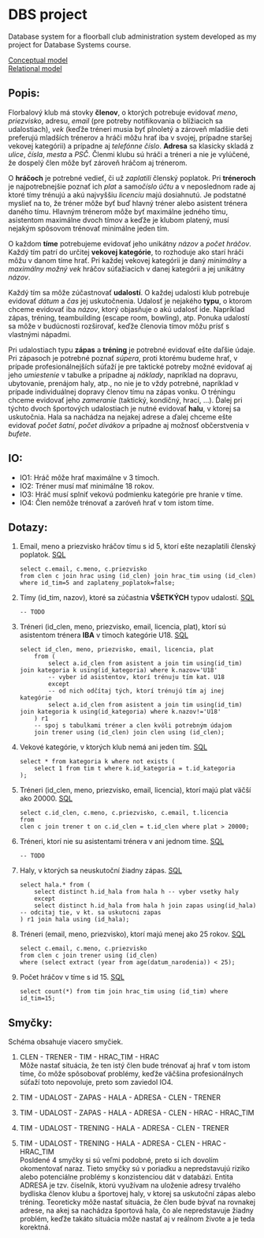 
# DBS project

Database system for a floorball club administration system developed as my project for Database Systems course.

[Conceptual model](img/conceptual.png)  
[Relational model](img/relational.png)

## Popis:

Florbalový klub má stovky **členov**, o ktorých potrebuje evidovať *meno*, *priezvisko*, adresu, *email* (pre potreby notifikovania o blížiacich sa udalostiach), *vek* (keďže tréneri musia byť plnoletý a zároveň mladšie deti preferujú mladších trénerov a hráči môžu hrať iba v svojej, prípadne staršej vekovej kategórii) a prípadne aj *telefónne číslo*. **Adresa** sa klasicky skladá z *ulice*, *čísla*, *mesta* a *PSČ*. Členmi klubu sú hráči a tréneri a nie je vylúčené, že dospelý člen môže byť zároveň hráčom aj trénerom.

O **hráčoch** je potrebné vedieť, či už *zaplatili* členský poplatok. Pri **tréneroch** je najpotrebnejšie poznať ich *plat* a samo*číslo účtu* a v neposlednom rade aj ktoré tímy trénujú a akú najvyššiu *licenciu* majú dosiahnutú. Je podstatné myslieť na to, že tréner môže byť buď hlavný tréner alebo asistent trénera daného tímu. Hlavným trénerom môže byť maximálne jedného tímu, asistentom maximálne dvoch tímov a keďže je klubom platený, musí nejakým spôsovom trénovať minimálne jeden tím.

O každom **tíme** potrebujeme evidovať jeho unikátny *názov* a *počet hráčov*. Každý tím patrí do určitej **vekovej kategórie**, to rozhoduje ako starí hráči môžu v danom tíme hrať. Pri každej vekovej kategórii je daný *minimálny* a *maximálny možný vek* hráčov súťažiacich v danej kategórii a jej unikátny *názov*.

Každý tím sa môže zúčastnovať **udalostí**. O každej udalosti klub potrebuje evidovať *dátum* a *čas* jej uskutočnenia. Udalosť je nejakého **typu**, o ktorom chceme evidovať iba *názov*, ktorý objasňuje o akú udalosť ide. Napríklad zápas, tréning, teambuilding (escape room, bowling), atp. Ponuka udalostí sa môže v budúcnosti rozširovať, keďže členovia tímov môžu prísť s vlastnými nápadmi.

Pri udalostiach typu **zápas**  a **tréning** je potrebné evidovať ešte daľšie údaje. Pri zápasoch je potrebné poznať *súpera*, proti ktorému budeme hrať, v prípade profesionálnejších súťaží je pre taktické potreby možné evidovať aj jeho *umiestenie* v tabulke a prípadne aj *náklady*, napríklad na dopravu, ubytovanie, prenájom haly, atp., no nie je to vždy potrebné, napríklad v prípade individuálnej dopravy členov tímu na zápas vonku. O tréningu chceme evidovať jeho *zameranie* (taktický, kondičný, hrací, ...). Ďalej pri týchto dvoch športových udalostiach je nutné evidovať **halu**, v ktorej sa uskutočnia. Hala sa nachádza na nejakej adrese a ďalej chceme ešte evidovať *počet šatní*, *počet divákov* a prípadne aj možnosť občerstvenia v *bufete*.


## IO:
- IO1: Hráč môže hrať maximálne v 3 tímoch.
- IO2: Tréner musí mať minimálne 18 rokov.
- IO3: Hráč musí splniť vekovú podmienku kategórie pre hranie v tíme.
- IO4: Člen nemôže trénovať a zaróveň hrať v tom istom tíme.

## Dotazy:
1. Email, meno a priezvisko hráčov tímu s id 5, ktorí ešte nezaplatili členský poplatok. [SQL](sql_queries/query1.sql)
    ```postgresql
    select c.email, c.meno, c.priezvisko
    from clen c join hrac using (id_clen) join hrac_tim using (id_clen)
    where id_tim=5 and zaplateny_poplatok=false;
    ```

2. Tímy (id_tim, nazov), ktoré sa zúčastnia **VŠETKÝCH** typov udalostí. [SQL]()
    ```postgresql
    -- TODO
    ```

3. Tréneri (id_clen, meno, priezvisko, email, licencia, plat), ktorí sú asistentom trénera **IBA** v tímoch kategórie U18. [SQL](sql_queries/query3.sql) 
    ```postgresql
    select id_clen, meno, priezvisko, email, licencia, plat
        from (
            select a.id_clen from asistent a join tim using(id_tim) join kategoria k using(id_kategoria) where k.nazov='U18'
            -- vyber id asistentov, ktorí trénuju tím kat. U18
            except
            -- od nich odčítaj tých, ktorí trénujú tím aj inej kategórie
            select a.id_clen from asistent a join tim using(id_tim) join kategoria k using(id_kategoria) where k.nazov!='U18'
        ) r1
        -- spoj s tabulkami tréner a clen kvôli potrebným údajom
        join trener using (id_clen) join clen using (id_clen);
    ```

4. Vekové kategórie, v ktorých klub nemá ani jeden tím. [SQL](sql_queries/query4.sql)
    ```postgresql
    select * from kategoria k where not exists (
        select 1 from tim t where k.id_kategoria = t.id_kategoria 
    );
    ```
  
5. Tréneri (id_clen, meno, priezvisko, email, licencia), ktorí majú plat väčší ako 20000. [SQL](sql_queries/query5.sql)
    ```postgresql
    select c.id_clen, c.meno, c.priezvisko, c.email, t.licencia
    from
    clen c join trener t on c.id_clen = t.id_clen where plat > 20000;  
    ```
    
6. Tréneri, ktorí nie su asistentami trénera v ani jednom tíme. [SQL]()
    ```postgresql
    -- TODO
    ```
    
7. Haly, v ktorých sa neuskutoční žiadny zápas. [SQL](sql_queries/query7.sql)
    ```postgresql
    select hala.* from (
        select distinct h.id_hala from hala h -- vyber vsetky haly
        except
        select distinct h.id_hala from hala h join zapas using(id_hala) -- odcitaj tie, v kt. sa uskutocni zapas
    ) r1 join hala using (id_hala);
    ```
  
8. Tréneri (email, meno, priezvisko), ktorí majú menej ako 25 rokov. [SQL](sql_queries/query9.sql)
    ```postgresql
    select c.email, c.meno, c.priezvisko
    from clen c join trener using (id_clen)
    where (select extract (year from age(datum_narodenia)) < 25);
    ```

9. Počet hráčov v tíme s id 15. [SQL](sql_queries/query10.sql)
    ```postgresql
    select count(*) from tim join hrac_tim using (id_tim) where id_tim=15;
    ```

## Smyčky:

Schéma obsahuje viacero smyčiek.

1. CLEN - TRENER - TIM - HRAC_TIM - HRAC  
Môže nastať situácia, že ten istý člen bude trénovať aj hrať v tom istom tíme, čo môže spôsobovať problémy, keďže väčšina profesionálnych súťaží toto nepovoluje,  preto som zaviedol IO4.  

2. TIM - UDALOST - ZAPAS - HALA - ADRESA - CLEN - TRENER
3. TIM - UDALOST - ZAPAS - HALA - ADRESA - CLEN - HRAC - HRAC_TIM
4. TIM - UDALOST - TRENING - HALA - ADRESA - CLEN - TRENER
5. TIM - UDALOST - TRENING - HALA - ADRESA - CLEN - HRAC - HRAC_TIM  
Posldené 4 smyčky si sú veľmi podobné, preto si ich dovolím okomentovať naraz. Tieto smyčky sú v poriadku a nepredstavujú riziko alebo potenciálne problémy s konzistenciou dát v databázi. Entita ADRESA je tzv. číselník, ktorú využívam na uloženie adresy trvalého bydliska členov klubu a športovej haly, v ktorej sa uskutoční zápas alebo tréning. Teoreticky môže nastať situácia, že člen bude bývať na rovnakej adrese, na akej sa nachádza športová hala, čo ale nepredstavuje žiadny problém, keďže takáto situácia môže nastať aj v reálnom živote a je teda korektná.


